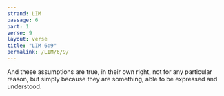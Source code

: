 ```yaml
---
strand: LIM
passage: 6
part: 1
verse: 9
layout: verse
title: "LIM 6:9"
permalink: /LIM/6/9/
---
```

And these assumptions are true, in their own right, not for any particular reason, but simply because they are something, able to be expressed and understood.

